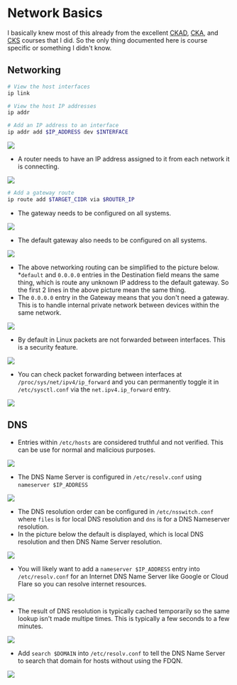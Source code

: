 # Network Basics

I basically knew most of this already from the excellent [CKAD](https://github.com/dallas-hall/learning-containers-and-orchestration/tree/main/kubernetes/02.applications-developer), [CKA](https://github.com/dallas-hall/learning-containers-and-orchestration/tree/main/kubernetes/03.administrator), and [CKS](https://github.com/dallas-hall/learning-containers-and-orchestration/tree/main/kubernetes/04.security) courses that I did. So the only thing documented here is course specific or something I didn't know.

## Networking

```bash
# View the host interfaces
ip link

# View the host IP addresses
ip addr

# Add an IP address to an interface
ip addr add $IP_ADDRESS dev $INTERFACE
```

![](images/networking01.png)

* A router needs to have an IP address assigned to it from each network it is connecting.

![](images/networking02.png)

```bash
# Add a gateway route
ip route add $TARGET_CIDR via $ROUTER_IP
```

* The gateway needs to be configured on all systems.

![](images/networking03.png)

* The default gateway also needs to be configured on all systems.

![](images/networking04.png)

* The above networking routing can be simplified to the picture below.
*`default` and `0.0.0.0` entries in the Destination field means the same thing, which is route any unknown IP address to the default gateway. So the first 2 lines in the above picture mean the same thing.
* The `0.0.0.0` entry in the Gateway means that you don't need a gateway. This is to handle internal private network between devices within the same network.

![](images/networking05.png)

* By default in Linux packets are not forwarded between interfaces. This is a security feature.

![](images/networking06.png)

* You can check packet forwarding between interfaces at `/proc/sys/net/ipv4/ip_forward` and you can permanently toggle it in `/etc/sysctl.conf` via the `net.ipv4.ip_forward` entry.

![](images/networking07.png)

## DNS

* Entries within `/etc/hosts` are considered truthful and not verified. This can be use for normal and malicious purposes.

![](images/dns01.png)

* The DNS Name Server is configured in `/etc/resolv.conf` using `nameserver $IP_ADDRESS`

![](images/dns02.png)

* The DNS resolution order can be configured in `/etc/nsswitch.conf` where `files` is for local DNS resolution and `dns` is for a DNS Nameserver resolution.
* In the picture below the default is displayed, which is local DNS resolution and then DNS Name Server resolution.

![](images/dns03.png)

* You will likely want to add a `nameserver $IP_ADDRESS` entry into `/etc/resolv.conf` for an Internet DNS Name Server like Google or Cloud Flare so you can resolve internet resources.

![](images/dns04.png)

* The result of DNS resolution is typically cached temporarily so the same lookup isn't made multipe times. This is typically a few seconds to a few minutes.

![](images/dns05.png)

* Add `search $DOMAIN` into `/etc/resolv.conf` to tell the DNS Name Server to search that domain for hosts without using the FDQN.

![](images/dns06.png)
